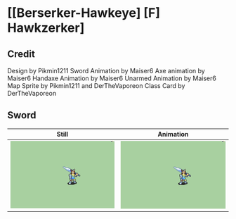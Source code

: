 # [\[Berserker-Hawkeye\] \[F\] Hawkzerker]

## Credit

Design by Pikmin1211
Sword Animation by Maiser6
Axe animation by Maiser6
Handaxe Animation by Maiser6
Unarmed Animation by Maiser6
Map Sprite by Pikmin1211 and DerTheVaporeon
Class Card by DerTheVaporeon
	
## Sword

| Still | Animation |
| :---: | :-------: |
| ![Sword still](./Sword_000.png) | ![Sword animation](./Sword.gif) |
